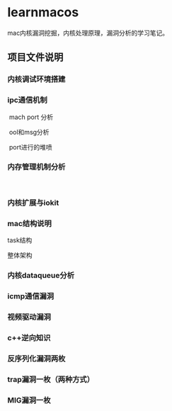 # learnmacos
mac内核漏洞挖掘，内核处理原理，漏洞分析的学习笔记。

## 项目文件说明

### 内核调试环境搭建



### ipc通信机制

​	mach port 分析

​	ool和msg分析

​	port进行的堆喷



### 内存管理机制分析

​	



### 内核扩展与iokit





### mac结构说明

task结构

整体架构



### 内核dataqueue分析


### icmp通信漏洞


### 视频驱动漏洞


### c++逆向知识


### 反序列化漏洞两枚


### trap漏洞一枚（两种方式）

### MIG漏洞一枚

